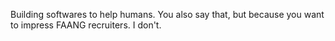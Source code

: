 Building softwares to help humans. You also say that, but because you want to impress FAANG recruiters. I don't.
